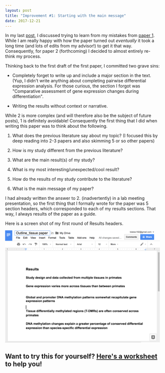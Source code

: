 ```yaml
---
layout: post
title: "Improvement #1: Starting with the main message"
date: 2017-12-21
---
```


In my last [post](http://lauren-blake.github.io/2017/12/19/welcome.html), I discussed trying to learn from my mistakes from [paper 1](https://www.biorxiv.org/content/early/2017/05/09/135442). While I am really happy with how the paper turned out *eventually* it took a long time (and lots of edits from my advisor!) to get it that way. Consequently, for paper 2 (forthcoming) I decided to almost entirely re-think my process. 

Thinking back to the first draft of the first paper, I committed two grave sins: 

* Completely forget to write up and include a major section in the text. (Yup, I didn't write anything about completing pairwise differential expression analysis. For those curious, the section I forgot was "Comparative assessment of gene expression changes during differentiation". 

* Writing the results without context or narrative.

While 2 is more complex (and will therefore also be the subject of future posts), 1 is definitely avoidable! Consequently the first thing that I did when writing this paper was to think about the following. 

1. What does the previous literature say about my topic? (I focused this by deep reading into 2-3 papers and also skimming 5 or so other papers)

2. How is my study different from the previous literature?

3. What are the main result(s) of my study? 

4. What is my most interesting/unexpected/cool result?

5. How do the results of my study contribute to the literature?

6. What is the main message of my paper?

I had already written the answer to 2. (inadvertently) in a lab meeting presentation, so the first thing that I formally wrote for the paper was 5 section headers, which corresponded to each of my results sections. That way, I always results of the paper as a guide. 

Here is a screen shot of my first round of Results headers.

![picture](/images/draft_headers.png)

## Want to try this for yourself? [Here's a worksheet](https://github.com/Lauren-Blake/Lauren-Blake.github.io/tree/master/Writing_worksheets/Main_message.docx) to help you!
